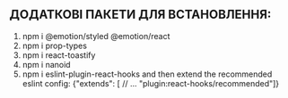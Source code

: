 ## ДОДАТКОВІ ПАКЕТИ ДЛЯ ВСТАНОВЛЕННЯ:

1. npm i @emotion/styled @emotion/react
2. npm i prop-types
3. npm i react-toastify
4. npm i nanoid
5. npm i eslint-plugin-react-hooks and then extend the recommended eslint
   config: {"extends": [ // ... "plugin:react-hooks/recommended"]}
